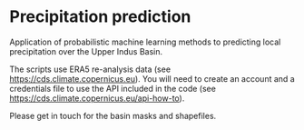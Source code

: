 #  Precipitation prediction

Application of probabilistic machine learning methods to predicting local precipitation over the Upper Indus Basin.

The scripts use ERA5 re-analysis data (see <https://cds.climate.copernicus.eu>). You will need to create an account and a credentials file to use the API included in the code (see <https://cds.climate.copernicus.eu/api-how-to>).

Please get in touch for the basin masks and shapefiles.

